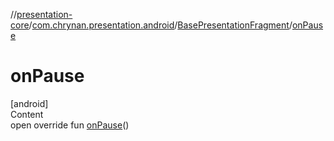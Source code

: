 //[presentation-core](../../../index.md)/[com.chrynan.presentation.android](../index.md)/[BasePresentationFragment](index.md)/[onPause](on-pause.md)



# onPause  
[android]  
Content  
open override fun [onPause](on-pause.md)()  



